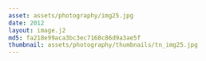 ```yaml
---
asset: assets/photography/img25.jpg
date: 2012
layout: image.j2
md5: fa218e99aca3bc3ec7168c86d9a3ae5f
thumbnail: assets/photography/thumbnails/tn_img25.jpg
---
```


